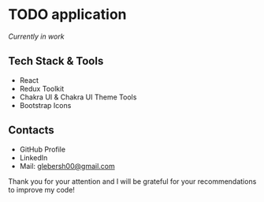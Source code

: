 # TODO application

_Currently in work_

## Tech Stack & Tools
* React
* Redux Toolkit
* Chakra UI & Chakra UI Theme Tools
* Bootstrap Icons

## Contacts
* GitHub Profile
* LinkedIn
* Mail: glebersh00@gmail.com


Thank you for your attention and I will be grateful for your recommendations to improve my code!
